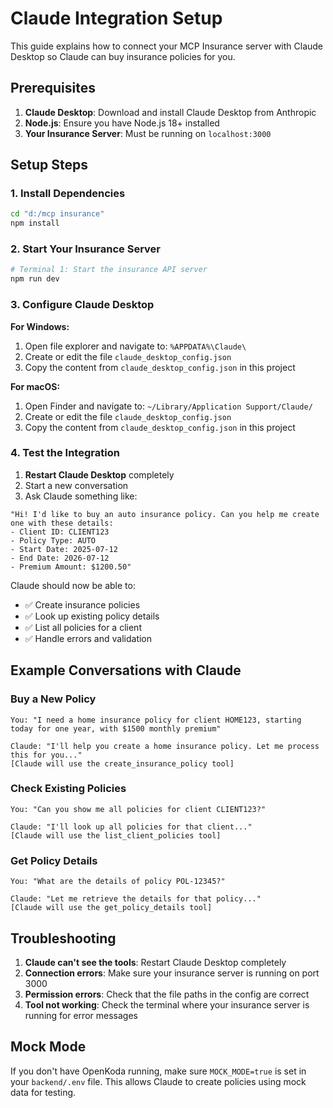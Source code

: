 # Claude Integration Setup

This guide explains how to connect your MCP Insurance server with Claude Desktop so Claude can buy insurance policies for you.

## Prerequisites

1. **Claude Desktop**: Download and install Claude Desktop from Anthropic
2. **Node.js**: Ensure you have Node.js 18+ installed
3. **Your Insurance Server**: Must be running on `localhost:3000`

## Setup Steps

### 1. Install Dependencies
```bash
cd "d:/mcp insurance"
npm install
```

### 2. Start Your Insurance Server
```bash
# Terminal 1: Start the insurance API server
npm run dev
```

### 3. Configure Claude Desktop

**For Windows:**
1. Open file explorer and navigate to: `%APPDATA%\Claude\`
2. Create or edit the file `claude_desktop_config.json`
3. Copy the content from `claude_desktop_config.json` in this project

**For macOS:**
1. Open Finder and navigate to: `~/Library/Application Support/Claude/`
2. Create or edit the file `claude_desktop_config.json`
3. Copy the content from `claude_desktop_config.json` in this project

### 4. Test the Integration

1. **Restart Claude Desktop** completely
2. Start a new conversation
3. Ask Claude something like:

```
"Hi! I'd like to buy an auto insurance policy. Can you help me create one with these details:
- Client ID: CLIENT123
- Policy Type: AUTO
- Start Date: 2025-07-12
- End Date: 2026-07-12
- Premium Amount: $1200.50"
```

Claude should now be able to:
- ✅ Create insurance policies
- ✅ Look up existing policy details
- ✅ List all policies for a client
- ✅ Handle errors and validation

## Example Conversations with Claude

### Buy a New Policy
```
You: "I need a home insurance policy for client HOME123, starting today for one year, with $1500 monthly premium"

Claude: "I'll help you create a home insurance policy. Let me process this for you..."
[Claude will use the create_insurance_policy tool]
```

### Check Existing Policies
```
You: "Can you show me all policies for client CLIENT123?"

Claude: "I'll look up all policies for that client..."
[Claude will use the list_client_policies tool]
```

### Get Policy Details
```
You: "What are the details of policy POL-12345?"

Claude: "Let me retrieve the details for that policy..."
[Claude will use the get_policy_details tool]
```

## Troubleshooting

1. **Claude can't see the tools**: Restart Claude Desktop completely
2. **Connection errors**: Make sure your insurance server is running on port 3000
3. **Permission errors**: Check that the file paths in the config are correct
4. **Tool not working**: Check the terminal where your insurance server is running for error messages

## Mock Mode

If you don't have OpenKoda running, make sure `MOCK_MODE=true` is set in your `backend/.env` file. This allows Claude to create policies using mock data for testing.
